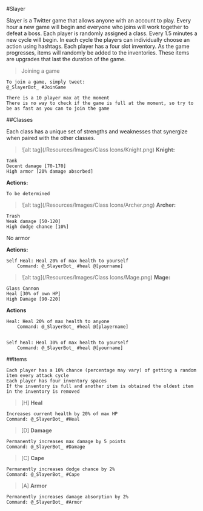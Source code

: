 #Slayer

Slayer is a Twitter game that allows anyone with an account to play. Every hour a new game will begin and everyone who joins will work together to defeat a boss. Each player is randomly assigned a class. Every 1.5 minutes a new cycle will begin. In each cycle the players can individually choose an action using hashtags. Each player has a four slot inventory. As the game progresses, items will randomly be added to the inventories. These items are upgrades that last the duration of the game.


>Joining a game

	To join a game, simply tweet:
	@_SlayerBot_ #JoinGame
	
	There is a 10 player max at the moment
	There is no way to check if the game is full at the moment, so try to be as fast as you can to join the game


##Classes

Each class has a unique set of strengths and weaknesses that synergize when paired with the other classes.


>![alt tag](/Resources/Images/Class Icons/Knight.png) **Knight:**

	Tank
	Decent damage [70-170]
	High armor [20% damage absorbed]
	
**Actions:**
	

	To be determined
	
	


>![alt tag](/Resources/Images/Class Icons/Archer.png) **Archer:**

	Trash
	Weak damage [50-120]	
	High dodge chance [10%]

No armor



**Actions:**
	
	Self Heal: Heal 20% of max health to yourself
		Command: @_SlayerBot_ #heal @[yourname]





>![alt tag](/Resources/Images/Class Icons/Mage.png)  **Mage:**

	Glass Cannon
	Heal [30% of own HP]
	High Damage [90-220]

**Actions**

	Heal: Heal 20% of max health to anyone
		Command: @_SlayerBot_ #heal @[playername]
		
		
	Self heal: Heal 30% of max health to yourself
		Command: @_SlayerBot_ #heal @[yourname]





##Items

	Each player has a 10% chance (percentage may vary) of getting a random item every attack cycle
	Each player has four inventory spaces
	If the inventory is full and another item is obtained the oldest item in the inventory is removed

>[H] **Heal**

	Increases current health by 20% of max HP
	Command: @_SlayerBot_ #Heal



>[D] **Damage**

	Permanently increases max damage by 5 points
	Command: @_SlayerBot_ #Damage



>[C] **Cape**

	Permanently increases dodge chance by 2%
	Command: @_SlayerBot_ #Cape



>[A] **Armor**

	Permanently increases damage absorption by 2%
	Command: @_SlayerBot_ #Armor



